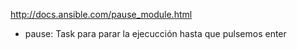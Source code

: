 http://docs.ansible.com/pause_module.html

- pause:
Task para parar la ejecucción hasta que pulsemos enter
